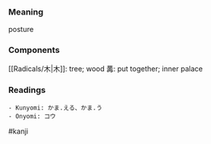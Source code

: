 ### Meaning

posture

### Components

[[Radicals/木|木]]: tree; wood 冓: put together; inner palace

### Readings

```
- Kunyomi: かま.える、かま.う
- Onyomi: コウ
```

#kanji